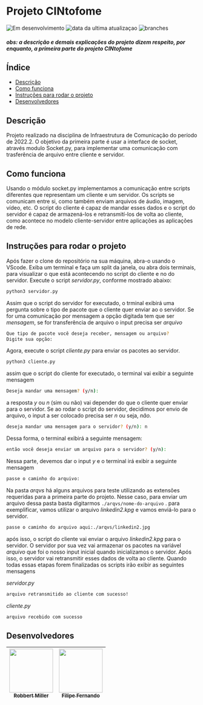 # Projeto CINtofome

![Em desenvolvimento](https://img.shields.io/badge/status-em%20desenvolvimento-blue)
![data da ultima atualizaçao](https://img.shields.io/badge/data%20da%20%C3%BAltima%20vers%C3%A3o-abril-green)
![branches](https://img.shields.io/badge/branches-1-orange)
 
 #### _obs: a descrição e demais explicações do projeto dizem respeito, por enquanto, a primeira parte do projeto CINtofome_

## Índice 

* [Descrição](#descrição)
* [Como funciona](#como-funciona)
* [Instruções para rodar o projeto](#instruções-para-rodar-o-projeto)
* [Desenvolvedores](#desenvolvedores)

## Descrição

Projeto realizado na disciplina de Infraestrutura de Comunicação do período de 2022.2. O objetivo da primeira parte é usar a interface de socket, através modulo Socket.py, para implementar uma comunicação com trasferência de arquivo entre cliente e servidor.

## Como funciona 

Usando o módulo socket.py implementamos a comunicação entre  scripts diferentes que representam um cliente e  um servidor. Os scripts se comunicam entre si, como também enviam arquivos de áudio, imagem, vídeo, etc. O script do cliente é capaz de mandar esses dados e o script do servidor é capaz de armazená-los e retransmití-los de volta ao cliente, como acontece no modelo cliente-servidor entre aplicações as aplicações de rede.  

## Instruções para rodar o projeto 

Após fazer o clone do repositório na sua máquina, abra-o usando o VScode. Exiba um terminal e faça um split da janela, ou abra dois terminais, para visualizar o que está acontecendo no script do cliente e no do servidor. Execute o script _servidor.py_, conforme mostrado abaixo: 

```bash
python3 servidor.py
```
Assim que o script do servidor for executado, o trminal exibirá uma pergunta sobre o tipo de pacote que o cliente quer enviar ao o servidor. Se for uma comunicação por mensagem a opção digitada tem que ser _mensagem_, se for transferência de arquivo o input precisa ser _arquivo_

```bash
Que tipo de pacote você deseja receber, mensagem ou arquivo?
Digite sua opção: 
```
Agora, execute o script _cliente.py_ para enviar os pacotes ao servidor. 

```bash
python3 cliente.py
```
assim que o script do cliente for executado, o terminal vai exibir a seguinte mensagem

```bash
Deseja mandar uma mensagem? (y/n):  
```

a resposta _y_ ou _n_ (sim ou não) vai depender do que o cliente quer enviar para o servidor. Se ao rodar o script do servidor, decidimos por envio de arquivo, o input a ser colocado precisa ser _n_ ou seja, *não*. 

```bash
deseja mandar uma mensagem para o servidor? (y/n): n
```
Dessa forma, o terminal exibirá a seguinte mensagem:

```bash
então você deseja enviar um arquivo para o servidor? (y/n):
```

Nessa parte, devemos dar o input _y_ e o terminal irá exibir a seguinte mensagem

```bash
passe o caminho do arquivo:
```
Na pasta *arqvs* há alguns arquivos para teste utilizando as extensões requeridas para a primeira parte do projeto. Nesse caso, para enviar um arquivo dessa pasta basta digitarmos ` ./arqvs/nome-do-arquivo ` . 
para exemplificar, vamos utilizar o arquivo _linkedin2.kpg_ e vamos enviá-lo para o servidor.

```bash
passe o caminho do arquivo aqui:./arqvs/linkedin2.jpg
```
após isso, o script do cliente vai enviar o arquivo _linkedin2.kpg_ para o servidor. O servidor por sua vez vai armazenar os pacotes na variável _arquivo_ que foi o nosso input inicial quando inicializamos o servidor. Após isso, o servidor vai retransmitir esses dados de volta ao cliente.
Quando todas essas etapas forem finalizadas os scripts irão exibir as seguintes mensagens

_servidor.py_
```bash
arquivo retransmitido ao cliente com sucesso!
```
_cliente.py_
```bash
arquivo recebido com sucesso
```


## Desenvolvedores

|  [<img src="https://avatars.githubusercontent.com/u/93690581?v=4" width=115><br><sub>Robbert Miller</sub>](https://github.com/rmls2) | [<img src="https://avatars.githubusercontent.com/u/47424471?v=4" width=115><br><sub>Filipe Fernando</sub>](https://github.com/lipe-1512) |
| :---: | :---: 


